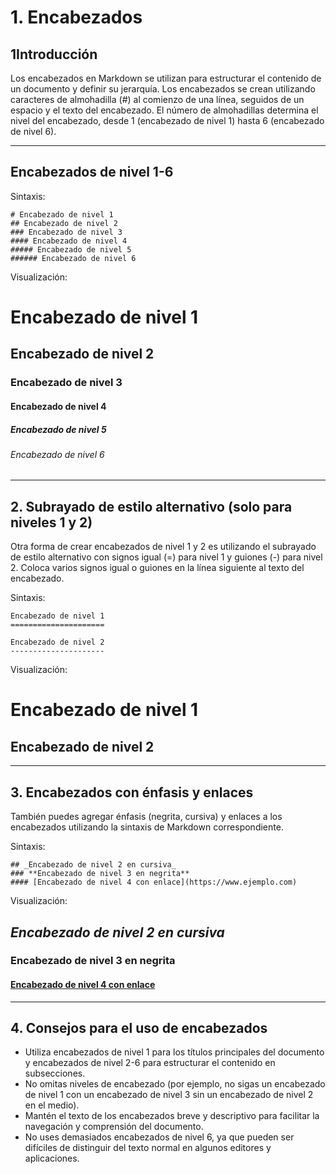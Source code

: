# 1. Encabezados

## 1Introducción
Los encabezados en Markdown se utilizan para estructurar el contenido de un documento y definir su jerarquía. Los encabezados se crean utilizando caracteres de almohadilla (#) al comienzo de una línea, seguidos de un espacio y el texto del encabezado. El número de almohadillas determina el nivel del encabezado, desde 1 (encabezado de nivel 1) hasta 6 (encabezado de nivel 6).

---

## Encabezados de nivel 1-6
Sintaxis:
~~~
# Encabezado de nivel 1
## Encabezado de nivel 2
### Encabezado de nivel 3
#### Encabezado de nivel 4
##### Encabezado de nivel 5
###### Encabezado de nivel 6
~~~
Visualización:

# Encabezado de nivel 1
## Encabezado de nivel 2
### Encabezado de nivel 3
#### Encabezado de nivel 4
##### Encabezado de nivel 5
###### Encabezado de nivel 6

---

## 2. Subrayado de estilo alternativo (solo para niveles 1 y 2)
Otra forma de crear encabezados de nivel 1 y 2 es utilizando el subrayado de estilo alternativo con signos igual (=) para nivel 1 y guiones (-) para nivel 2. Coloca varios signos igual o guiones en la línea siguiente al texto del encabezado.

Sintaxis:

~~~
Encabezado de nivel 1
=====================

Encabezado de nivel 2
---------------------

~~~

Visualización:

Encabezado de nivel 1
=====================

Encabezado de nivel 2
---------------------


---

## 3. Encabezados con énfasis y enlaces
También puedes agregar énfasis (negrita, cursiva) y enlaces a los encabezados utilizando la sintaxis de Markdown correspondiente.

Sintaxis:

~~~
## _Encabezado de nivel 2 en cursiva_
### **Encabezado de nivel 3 en negrita**
#### [Encabezado de nivel 4 con enlace](https://www.ejemplo.com)
~~~

Visualización:

## _Encabezado de nivel 2 en cursiva_
### **Encabezado de nivel 3 en negrita**
#### [Encabezado de nivel 4 con enlace](https://www.ejemplo.com)

---

## 4. Consejos para el uso de encabezados
- Utiliza encabezados de nivel 1 para los títulos principales del documento y encabezados de nivel 2-6 para estructurar el contenido en subsecciones.
- No omitas niveles de encabezado (por ejemplo, no sigas un encabezado de nivel 1 con un encabezado de nivel 3 sin un encabezado de nivel 2 en el medio).
- Mantén el texto de los encabezados breve y descriptivo para facilitar la navegación y comprensión del documento.
- No uses demasiados encabezados de nivel 6, ya que pueden ser difíciles de distinguir del texto normal en algunos editores y aplicaciones.


